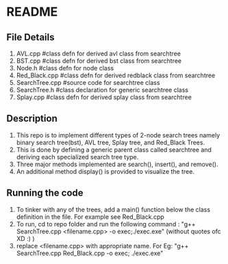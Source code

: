 # README

## File Details

1. AVL.cpp                #class defn for derived avl class from searchtree
2. BST.cpp                #class defn for derived bst class from searchtree
3. Node.h                 #class defn for node class
4. Red_Black.cpp          #class defn for derived redblack class from searchtree
5. SearchTree.cpp         #source code for searchtree class
6. SearchTree.h           #class declaration for generic searchtree class
7. Splay.cpp              #class defn for derived splay class from searchtree

## Description

1. This repo is to implement different types of 2-node search trees namely binary search tree(bst), AVL tree, Splay tree, and Red_Black Trees.
2. This is done by defining a generic parent class called searchtree and deriving each specialized search tree type.
3. Three major methods implemented are search(), insert(), and remove().
4. An additional method display() is provided to visualize the tree.

## Running the code
1. To tinker with any of the trees, add a main() function below the class definition in the file. For example see Red_Black.cpp
2. To run, cd to repo folder and run the following command : "g++ SearchTree.cpp <filename.cpp> -o exec;./exec.exe" (without quotes ofc XD :) )
3. replace <filename.cpp> with appropriate name. For Eg: "g++ SearchTree.cpp Red_Black.cpp -o exec; ./exec.exe"

